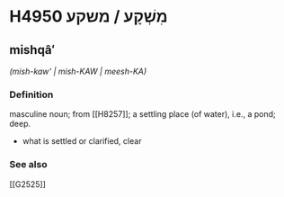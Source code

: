 # H4950 מִשְׁקָע / משקע

## mishqâʻ

_(mish-kaw' | mish-KAW | meesh-KA)_

### Definition

masculine noun; from [[H8257]]; a settling place (of water), i.e., a pond; deep.

- what is settled or clarified, clear
### See also

[[G2525]]

